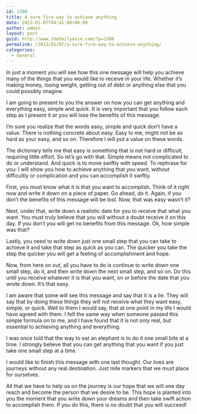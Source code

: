 ```yaml
---
id: 1398
title: A sure fire way to achieve anything
date: 2013-01-07T04:41:00+00:00
author: admin
layout: post
guid: http://www.thedailyevie.com/?p=1398
permalink: /2013/01/07/a-sure-fire-way-to-achieve-anything/
categories:
  - General
---
```

In just a moment you will see how this one message will help you achieve many of the things that you would like to receive in your life. Whether it&#8217;s making money, losing weight, getting out of debt or anything else that you could possibly imagine.

I am going to present to you the answer on how you can get anything and everything easy, simple and quick. It is very important that you follow each step as I present it or you will lose the benefits of this message.

I&#8217;m sure you realize that the words easy, simple and quick don&#8217;t have a value. There is nothing concrete about easy. Easy to me, might not be as hard as your easy, and so on. Therefore I will put a value on these words.

The dictionary tells me that easy is something that is not hard or difficult, requiring little effort. So let&#8217;s go with that. Simple means not complicated to do or understand. And quick is to move swiftly with speed. To rephrase for you: I will show you how to achieve anything that you want, without difficultly or complication and you can accomplish it swiftly.

First, you must know what it is that you want to accomplish. Think of it right now and write it down on a piece of paper. Go ahead, do it. Again, if you don&#8217;t the benefits of this message will be lost. Now, that was easy wasn&#8217;t it?

Next, under that, write down a realistic date for you to receive that what you want. You must truly believe that you will without a doubt receive it on this day. If you don&#8217;t you will get no benefits from this message. Ok, how simple was that?

Lastly, you need to write down just one small step that you can take to achieve it and take that step as quick as you can. The quicker you take the step the quicker you will get a feeling of accomplishment and hope.

Now, from here on out, all you have to do is continue to write down one small step, do it, and then write down the next small step, and so on. Do this until you receive whatever it is that you want, on or before the date that you wrote down. It&#8217;s that easy.

I am aware that some will see this message and say that it is a lie. They will say that by doing these things they will not receive what they want easy, simple, or quick. Well to them I would say, that at one point in my life I would have agreed with them. I felt the same way when someone passed this simple formula on to me, and I have found that it is not only real, but essential to achieving anything and everything.

I was once told that the way to eat an elephant is to do it one small bite at a time. I strongly believe that you can get anything that you want if you just take one small step at a time.

I would like to finish this message with one last thought. Our lives are journeys without any real destination. Just mile markers that we must place for ourselves.

All that we have to help us on the journey is our hope that we will one day reach and become the person that we desire to be. This hope is planted into you the moment that you write down your dreams and then take swift action to accomplish them. If you do this, there is no doubt that you will succeed!
